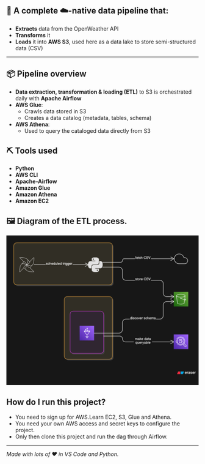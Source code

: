 ## 🌱 A complete ☁️-native data pipeline that:

- **Extracts** data from the OpenWeather API
- **Transforms** it
- **Loads** it into **AWS S3**, used here as a data lake to store semi-structured data (CSV)

---

## 📦 Pipeline overview

- **Data extraction, transformation & loading (ETL)** to S3 is orchestrated daily with **Apache Airflow**
- **AWS Glue**:
  - Crawls data stored in S3
  - Creates a data catalog (metadata, tables, schema)
- **AWS Athena**:
  - Used to query the cataloged data directly from S3


## ⛏️ Tools used

- **Python**
- **AWS CLI**
- **Apache-Airflow**
- **Amazon Glue**
- **Amazon Athena**
- **Amazon EC2**  

## 🖼️ Diagram of the ETL process.

![ETL diagram of the project](image-2.png)

## How do I run this project?

- You need to sign up for AWS.Learn EC2, S3, Glue and Athena.
- You need your own AWS access and secret keys to configure the project.
- Only then clone this project and run the dag through Airflow.




-------


*Made with lots of ❤️ in VS Code and Python.*
